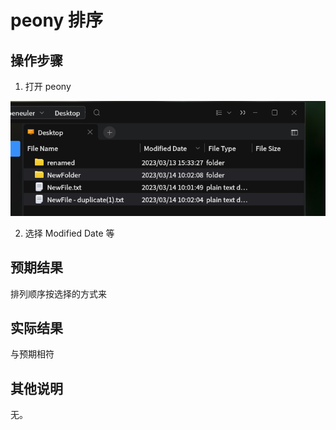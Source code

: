 # peony 排序
## 操作步骤
1. 打开 peony

![peony_排序-1](./img/peony_排序-1.png)

2. 选择 Modified Date 等

## 预期结果

排列顺序按选择的方式来

## 实际结果
与预期相符
## 其他说明

无。
